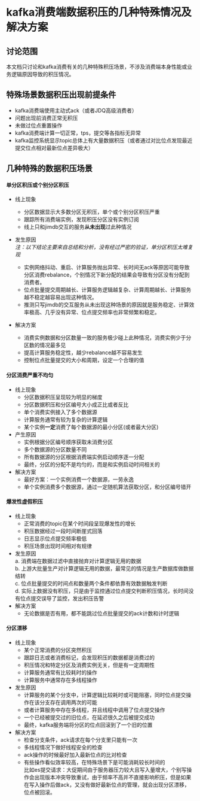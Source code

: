 # kafka消费端数据积压的几种特殊情况及解决方案
## 讨论范围
本文档只讨论和kafka消费有关的几种特殊积压场景，不涉及消费端本身性能或业务逻辑原因导致的积压情况。
## 特殊场景数据积压出现前提条件
+ kafka消费端使用主动式ack（或者JDQ高级消费者）
+ 问题出现前消费正常无积压
+ 未做过位点重置操作
+ kafka消费端计算一切正常，tps，提交等各指标无异常
+ kafka监控系统显示topic总体上有大量数据积压（或者通过对比位点发现最近提交位点相对最新位点差异极大）  

## 几种特殊的数据积压场景
#### 单分区积压或个别分区积压
- 线上现象
    + 分区数据显示大多数分区无积压，单个或个别分区积压严重
    + 跟踪所有消费端实例，发现积压分区没有实例订阅
    + 线上只和jimdb交互的服务**从未出现**过此种情况  

- 发生原因  
_注：以下结论主要来自总结和分析，没有经过严密的验证，单分区积压太难复现_  
    - 实例网络抖动、重启、计算服务抛出异常、长时间无ack等原因可能导致分区消费rebalance，个别情况下新分配的结果会导致有分区没有分配到消费者。  
    - 位点批量提交周期越长、计算服务逻辑越复杂、计算周期越长、计算服务越不稳定越容易出现这种情况。  
    - 推测只写jimdb的交互服务从未出现这种场景的原因就是服务稳定、计算效率极高、几乎没有异常、位点提交频率也非常频繁和稳定。

- 解决方案
    + 消费实例数据和分区数量一致的服务极少碰上此种情况，消费实例少于分区数的情况最多见
    + 提高计算服务稳定性，越少rebalance越不容易发生
    + 控制位点批量提交的大小和周期，设定一个合理的值

#### 分区消费严重不均匀
- 线上现象
    + 分区数据积压呈现较为明显的梯度
    + 分区数据积压和分区编号大小成正比或者反比
    + 单个消费实例接入了多个数据源
    + 计算服务通常有较为复杂的计算逻辑
    + 某个实例**一定**消费了每个数据源的最小分区(或者最大分区)
- 产生原因
    + 实例根据分区编号顺序获取未消费分区
    + 多个数据源的分区数量不同
    + 所有数据源的分区根据消费端实例启动顺序逐一分配
    + 最终，分区的分配不是均匀的，而是和实例启动时间相关的
- 解决方案
    + 最好方案：一个实例消费一个数据源，一劳永逸
    + 单个实例消费多个数据源，通过一定随机算法获取分区，和分区编号错开

#### 爆发性虚假积压
- 线上现象
    + 正常消费的topic在某个时间段呈现爆发性的增长
    + 积压数据经过一段时间断崖式回落
    + 日志显示位点提交频率极低
    + 积压场景出现时间相对有规律
- 发生原因  
    a. 消费端在数据过滤中直接抛弃对计算逻辑无用的数据  
    b. 上游大批量生产对计算逻辑无用的数据，最常见的情况是生产数据库做数据结转  
    c. 位点批量提交的时间点和数量两个条件都依靠有效数据触发判断  
    d. 实际上数据没有积压，只是由于监控通过位点提交判断积压情况，长时间没有位点提交误导了监控，发出积压告警
- 解决方案
    + 无论数据是否有用，都不能跳过位点批量提交的ack计数和计时逻辑

#### 分区漂移
- 线上现象
    + 某个正常消费的分区突然积压
    + 跟踪日志或者消费标记，会发现积压的数据都是消费过的
    + 积压情况和特定分区及消费实例无关，但是有一定周期性
    + 计算服务通常有比较耗时的操作
    + 计算服务中通常存在多线程操作
- 发生原因
    + 计算服务的某个分支中，计算逻辑比较耗时或可能阻塞，同时位点提交操作在该分支存在调用两次的可能
    + 或者计算服务中存在多线程，并且线程中调用了位点提交操作
    + 一个已经被提交过的旧位点，在延迟很久之后被提交成功
    + 最终，kafka服务端将分区的位点回滚到了一个旧的位置
- 解决方案
    + 检查分支条件，ack请求在每个分支里只能有一次
    + 多线程情况下做好线程安全的检查
    + ack操作的时候最好加入最新位点的比对检查
    + 有些操作看似效率较高，在特殊场景下是可能消耗较长时间的  
    比如es提交请求：大促期间由于服务器压力较大且写入量增大，个别写操作会出现版本冲突导致重试，由于频率不高并不直接影响积压，但是如果在写入操作后做ack，又没有做好最新位点的管理，就会出现分区漂移，位点被回滚。
